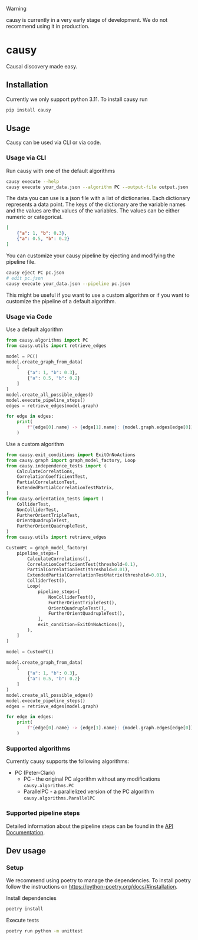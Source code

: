 > [!WARNING]
> causy is currently in a very early stage of development. We do not recommend using it in production.
# causy

Causal discovery made easy.

## Installation
Currently we only support python 3.11. To install causy run
```bash
pip install causy
```

## Usage
Causy can be used via CLI or via code. 

### Usage via CLI

Run causy with one of the default algorithms
```bash
causy execute --help
causy execute your_data.json --algorithm PC --output-file output.json
```

The data you can use is a json file with a list of dictionaries. Each dictionary represents a data point. The keys of the dictionary are the variable names and the values are the values of the variables. The values can be either numeric or categorical. 

```json
[
    {"a": 1, "b": 0.3},
    {"a": 0.5, "b": 0.2}
]
```

You can customize your causy pipeline by ejecting and modifying the pipeline file.
```bash
causy eject PC pc.json
# edit pc.json
causy execute your_data.json --pipeline pc.json
```

This might be useful if you want to use a custom algorithm or if you want to customize the pipeline of a default algorithm.


### Usage via Code

Use a default algorithm

```python
from causy.algorithms import PC
from causy.utils import retrieve_edges

model = PC()
model.create_graph_from_data(
    [
        {"a": 1, "b": 0.3},
        {"a": 0.5, "b": 0.2}
    ]
)
model.create_all_possible_edges()
model.execute_pipeline_steps()
edges = retrieve_edges(model.graph)

for edge in edges:
    print(
        f"{edge[0].name} -> {edge[1].name}: {model.graph.edges[edge[0]][edge[1]]}"
    )

```

Use a custom algorithm

```python
from causy.exit_conditions import ExitOnNoActions
from causy.graph import graph_model_factory, Loop
from causy.independence_tests import (
    CalculateCorrelations,
    CorrelationCoefficientTest,
    PartialCorrelationTest,
    ExtendedPartialCorrelationTestMatrix,
)
from causy.orientation_tests import (
    ColliderTest,
    NonColliderTest,
    FurtherOrientTripleTest,
    OrientQuadrupleTest,
    FurtherOrientQuadrupleTest,
)
from causy.utils import retrieve_edges

CustomPC = graph_model_factory(
    pipeline_steps=[
        CalculateCorrelations(),
        CorrelationCoefficientTest(threshold=0.1),
        PartialCorrelationTest(threshold=0.01),
        ExtendedPartialCorrelationTestMatrix(threshold=0.01),
        ColliderTest(),
        Loop(
            pipeline_steps=[
                NonColliderTest(),
                FurtherOrientTripleTest(),
                OrientQuadrupleTest(),
                FurtherOrientQuadrupleTest(),
            ],
            exit_condition=ExitOnNoActions(),
        ),
    ]
)

model = CustomPC()

model.create_graph_from_data(
    [
        {"a": 1, "b": 0.3},
        {"a": 0.5, "b": 0.2}
    ]
)
model.create_all_possible_edges()
model.execute_pipeline_steps()
edges = retrieve_edges(model.graph)

for edge in edges:
    print(
        f"{edge[0].name} -> {edge[1].name}: {model.graph.edges[edge[0]][edge[1]]}"
    )
```

### Supported algorithms
Currently causy supports the following algorithms:
- PC (Peter-Clark)
  - PC - the original PC algorithm without any modifications ```causy.algorithms.PC```
  - ParallelPC - a parallelized version of the PC algorithm ```causy.algorithms.ParallelPC```

### Supported pipeline steps
Detailed information about the pipeline steps can be found in the [API Documentation](https://causy-dev.github.io/causy/causy.html).

## Dev usage

### Setup
We recommend using poetry to manage the dependencies. To install poetry follow the instructions on https://python-poetry.org/docs/#installation.

Install dependencies
```bash
poetry install
```

Execute tests
```bash
poetry run python -m unittest
```
